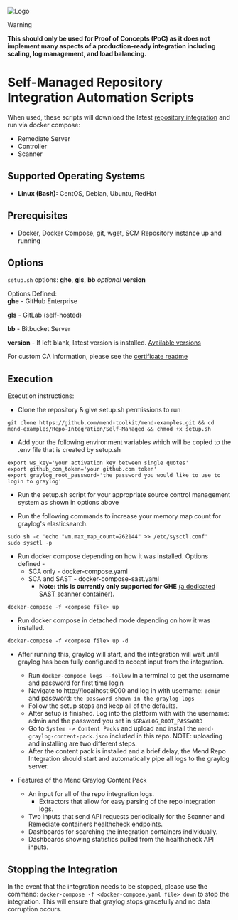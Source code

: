![Logo](https://mend-toolkit-resources-public.s3.amazonaws.com/img/mend-io-logo-horizontal.svg)  

> [!Warning]  
**This should only be used for Proof of Concepts (PoC) as it does not implement many aspects of a production-ready integration including scaling, log management, and load balancing.**  

# Self-Managed Repository Integration Automation Scripts
When used, these scripts will download the latest [repository integration](https://docs.mend.io/bundle/integrations/page/repo_integrations.html) and run via docker compose:
- Remediate Server
- Controller
- Scanner

## Supported Operating Systems
- **Linux (Bash):**	CentOS, Debian, Ubuntu, RedHat

## Prerequisites
- Docker, Docker Compose, git, wget, SCM Repository instance up and running

## Options
`setup.sh` options: **ghe**, **gls**, **bb** *optional* **version**

Options Defined:  
**ghe** - GitHub Enterprise

**gls** - GitLab (self-hosted)

**bb** - Bitbucket Server

**version** - If left blank, latest version is installed. [Available versions](https://docs.mend.io/bundle/integrations/page/mend_developer_integrations_release_notes.html)

For custom CA information, please see the [certificate readme](./certs.md)

## Execution
Execution instructions:  

- Clone the repository & give setup.sh permissions to run

```git clone https://github.com/mend-toolkit/mend-examples.git && cd mend-examples/Repo-Integration/Self-Managed && chmod +x setup.sh```
- Add your the following environment variables which will be copied to the .env file that is created by setup.sh

```
export ws_key='your activation key between single quotes'
export github_com_token='your github.com token'
export graylog_root_password='the password you would like to use to login to graylog'
```

- Run the setup.sh script for your appropriate source control management system as shown in options above

- Run the following commands to increase your memory map count for graylog's elasticsearch.
```
sudo sh -c 'echo "vm.max_map_count=262144" >> /etc/sysctl.conf'
sudo sysctl -p
```

- Run docker compose depending on how it was installed. Options defined -
  - SCA only  - docker-compose.yaml
  - SCA and SAST - docker-compose-sast.yaml
    - **Note: this is currently only supported for GHE** [(a dedicated SAST scanner container)](https://docs.mend.io/bundle/integrations/page/deploy_with_docker.html#Target-Machine:-Run-the-Containers).

```docker-compose -f <compose file> up```

- Run docker compose in detached mode depending on how it was installed.

```docker-compose -f <compose file> up -d```

- After running this, graylog will start, and the integration will wait until graylog has been fully configured to accept input from the integration. 
  - Run `docker-compose logs --follow` in a terminal to get the username and password for first time login
  - Navigate to http://localhost:9000 and log in with username: `admin` and password: `the password shown in the graylog logs`
  - Follow the setup steps and keep all of the defaults.
  - After setup is finished. Log into the platform with with the username: admin and the password you set in `$GRAYLOG_ROOT_PASSWORD`
  - Go to `System -> Content Packs` and upload and install the `mend-graylog-content-pack.json` included in this repo. NOTE: uploading and installing are two different steps.
  - After the content pack is installed and a brief delay, the Mend Repo Integration should start and automatically pipe all logs to the graylog server.

- Features of the Mend Graylog Content Pack
  - An input for all of the repo integration logs.
    - Extractors that allow for easy parsing of the repo integration logs.
  - Two inputs that send API requests periodically for the Scanner and Remediate containers healthcheck endpoints.
  - Dashboards for searching the integration containers individually.
  - Dashboards showing statistics pulled from the healthcheck API inputs.

## Stopping the Integration

In the event that the integration needs to be stopped, please use the command: `docker-compose -f <docker-compose.yaml file> down` to stop the integration. This will ensure that graylog stops gracefully and no data corruption occurs.